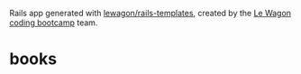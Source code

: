 Rails app generated with [lewagon/rails-templates](https://github.com/lewagon/rails-templates), created by the [Le Wagon coding bootcamp](https://www.lewagon.com) team.
# books
